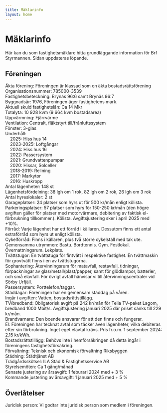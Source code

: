 ```yaml
---
title: Mäklarinfo
layout: home
---
```


# Mäklarinfo

Här kan du som fastighetsmäklare hitta grundläggande information för Brf Styrmannen. Sidan uppdateras löpande.

## Föreningen

Äkta förening: Föreningen är klassad som en äkta bostadsrättsförening  
Organisationsnummer: 785000-3539  
Fastighetsbeteckning: Brynäs 96:6 samt Brynäs 96:7  
Byggnadsår: 1976, Föreningen äger fastighetens mark.  
Aktuell skuld fastighetslån: Ca 14 Mkr  
Totalyta: 10 928 kvm (9 664 kvm bostadsarea)  
Uppvärmning: Fjärrvärme  
Ventilation: Centralt, fläktstyrt till/frånluftssystem  
Fönster: 3-glas  
Underhåll:  
&nbsp;&nbsp;&nbsp;&nbsp;2025: Hiss hus 14  
&nbsp;&nbsp;&nbsp;&nbsp;2023-2025: Loftgångar  
&nbsp;&nbsp;&nbsp;&nbsp;2024: Hiss hus 16  
&nbsp;&nbsp;&nbsp;&nbsp;2022: Passersystem  
&nbsp;&nbsp;&nbsp;&nbsp;2021: Grundvattenpumpar  
&nbsp;&nbsp;&nbsp;&nbsp;2020: Hissar, Solceller  
&nbsp;&nbsp;&nbsp;&nbsp;2018-2019: Relining  
&nbsp;&nbsp;&nbsp;&nbsp;2017: Markytor  
&nbsp;&nbsp;&nbsp;&nbsp;2016: Huskropp  
Antal lägenheter: 148 st  
Lägenhetsfördelning: 38 lgh om 1 rok, 82 lgh om 2 rok, 26 lgh om 3 rok  
Antal hyreslokaler: 2 st  
Garageplatser: 24 platser som hyrs ut för 500 kr/mån enligt kölista.  
Parkeringsplatser: 57 platser som hyrs för 150-250 kr/mån (den högre avgiften gäller för platser med motorvärmare, debitering av faktisk el-förbrukning tillkommer.). Kölista. Avgiftsjustering sker i april 2025 med +10%.  
Förråd: Varje lägenhet har ett förråd i källaren. Dessutom finns ett antal extraförråd som hyrs ut enligt kölista.  
Cykelförråd: Finns i källaren, plus två större cykelställ med tak ute.  
Gemensamma utrymmen: Bastu. Bordtennis. Gym. Festlokal. Övernattningsrum. Lekplats.  
Tvättstugor: En tvättstuga för fintvätt i respektive fastighet. En tvättmaskin för grovtvätt finns i en av tvättstugorna.  
Sophantering: Återvinningsrum för matavfall, restavfall, tidningar, förpackningar av glas/metall/plast/papper, samt för glödlampor, batterier, och små elavfall. För övrigt avfall hänvisar vi till återvinningscentraler vid Sörby Urfjäll.  
Passersystem: Porttelefon/taggar.  
Städdagar: Föreningen har en gemensam städdag på våren.  
Ingår i avgiften: Vatten, bostadsrättstillägg.  
TV/bredband: Obligatorisk avgift på 242 kr/mån för Telia TV-paket Lagom, bredband 1000 Mbit/s. Avgiftsjustering januari 2025 där priset sänks till 229 kr/mån.  
Brandvarnare: Den boende ansvarar för att den finns och fungerar.  
El: Föreningen har tecknat avtal som täcker även lägenheter, vilka debiteras efter sin förbrukning. Inget eget elavtal krävs. Pris fr.o.m. 1 september 2024: 2.15 kr/kWh.  
Bostadsrättstillägg: Behövs inte i hemförsäkringen då detta ingår i föreningens fastighetsförsäkring.  
Förvaltning: Teknisk och ekonomisk förvaltning Riksbyggen  
Städning: Städtjänst AB  
Trädgårdsskötsel: ILA Städ & Fastighetsservice AB  
Styrelsemöten: Ca 1 gång/månad  
Senaste justering av årsavgift: 1 feburari 2024 med + 3 %  
Kommande justering av årsavgift: 1 januari 2025 med + 5 %

## Överlåtelser
Juridisk person: Vi godtar inte juridisk person som medlem i föreningen.  

